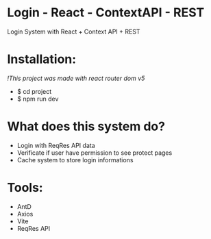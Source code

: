 # Login - React - ContextAPI - REST
Login System with React + Context API + REST

# Installation:
*!This project was made with react router dom v5*
- $ cd project
- $ npm run dev

# What does this system do?

- Login with ReqRes API data
- Verificate if user have permission to see protect pages
- Cache system to store login informations

# Tools:

- AntD
- Axios
- Vite
- ReqRes API
